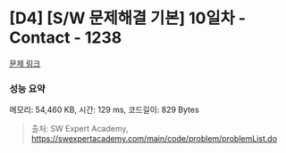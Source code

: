 # [D4] [S/W 문제해결 기본] 10일차 - Contact - 1238 

[문제 링크](https://swexpertacademy.com/main/code/problem/problemDetail.do?contestProbId=AV15B1cKAKwCFAYD) 

### 성능 요약

메모리: 54,460 KB, 시간: 129 ms, 코드길이: 829 Bytes



> 출처: SW Expert Academy, https://swexpertacademy.com/main/code/problem/problemList.do